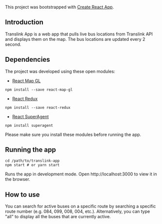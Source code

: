 This project was bootstrapped with [Create React App](https://github.com/facebookincubator/create-react-app).

## Introduction
Translink App is a web app that pulls live bus locations from Translink API and displays them on the map. The bus locations are updated every 2 second.

## Dependencies
The project was developed using these open modules: 
* [React Map GL](https://github.com/uber/react-map-gl)
```
npm install --save react-map-gl
```
* [React Redux](https://github.com/reactjs/react-redux)
```
npm install --save react-redux
```
* [React SuperAgent](https://visionmedia.github.io/superagent/)
```
npm install superagent
```

Please make sure you install these modules before running the app.

## Running the app
```
cd /path/to/translink-app
npm start # or yarn start
```
Runs the app in development mode.
Open http://localhost:3000 to view it in the browser.

## How to use
You can search for active buses on a specific route by searching a specific route number (e.g. 084, 099, 008, 004, etc.). Alternatively, you can type "all" to display all the buses that are currently active. 

